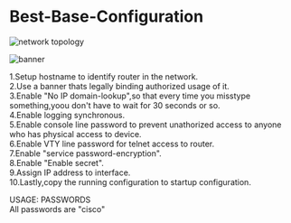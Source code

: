 # Best-Base-Configuration

![network topology](https://user-images.githubusercontent.com/18054238/29094400-d4efb212-7c52-11e7-9b83-a0029f767aaf.png)

![banner](https://user-images.githubusercontent.com/18054238/29095277-e2b1fd76-7c55-11e7-80b2-f9c2747c080d.png)


1.Setup hostname to identify router in the network.<br>
2.Use a banner thats legally binding authorized usage of it.<br>
3.Enable "No IP domain-lookup",so that every time you misstype something,yoou don't have to wait for 30 seconds or so.<br>
4.Enable logging synchronous.<br>
5.Enable console line password to prevent unathorized access to anyone who has physical access to device.<br>
6.Enable VTY line password for telnet access to router.<br>
7.Enable "service password-encryption".<br>
8.Enable "Enable secret".<br>
9.Assign IP address to interface.<br>
10.Lastly,copy the running configuration to startup configuration.<br>

USAGE: PASSWORDS<br>
All passwords are "cisco"
